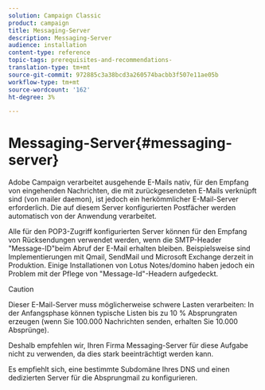 ```yaml
---
solution: Campaign Classic
product: campaign
title: Messaging-Server
description: Messaging-Server
audience: installation
content-type: reference
topic-tags: prerequisites-and-recommendations-
translation-type: tm+mt
source-git-commit: 972885c3a38bcd3a260574bacbb3f507e11ae05b
workflow-type: tm+mt
source-wordcount: '162'
ht-degree: 3%

---
```



# Messaging-Server{#messaging-server}

Adobe Campaign verarbeitet ausgehende E-Mails nativ, für den Empfang von eingehenden Nachrichten, die mit zurückgesendeten E-Mails verknüpft sind (von mailer daemon), ist jedoch ein herkömmlicher E-Mail-Server erforderlich. Die auf diesem Server konfigurierten Postfächer werden automatisch von der Anwendung verarbeitet.

Alle für den POP3-Zugriff konfigurierten Server können für den Empfang von Rücksendungen verwendet werden, wenn die SMTP-Header &quot;Message-ID&quot;beim Abruf der E-Mail erhalten bleiben. Beispielsweise sind Implementierungen mit Qmail, SendMail und Microsoft Exchange derzeit in Produktion. Einige Installationen von Lotus Notes/domino haben jedoch ein Problem mit der Pflege von &quot;Message-Id&quot;-Headern aufgedeckt.

>[!CAUTION]
>
>Dieser E-Mail-Server muss möglicherweise schwere Lasten verarbeiten: In der Anfangsphase können typische Listen bis zu 10 % Absprungraten erzeugen (wenn Sie 100.000 Nachrichten senden, erhalten Sie 10.000 Absprünge).
>
>Deshalb empfehlen wir, Ihren Firma Messaging-Server für diese Aufgabe nicht zu verwenden, da dies stark beeinträchtigt werden kann.
>
>Es empfiehlt sich, eine bestimmte Subdomäne Ihres DNS und einen dedizierten Server für die Absprungmail zu konfigurieren.
